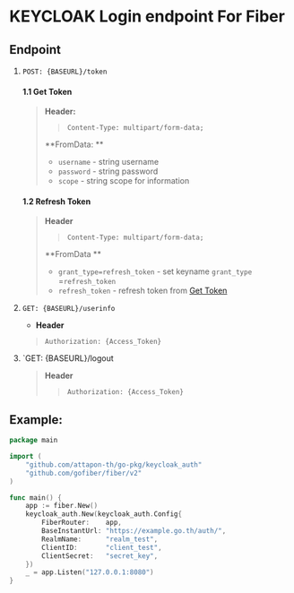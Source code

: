 # KEYCLOAK Login endpoint For Fiber

## Endpoint
1. `POST: {BASEURL}/token` 
    #### 1.1 Get Token
    > **Header:**
    >
    > > `Content-Type: multipart/form-data;`
    > 
    > **FromData: ** 
    > 
    > - `username` - string username
    > - `password` - string password
    > - `scope` - string scope for information

    #### 1.2 Refresh Token
    > **Header**
    > > `Content-Type: multipart/form-data;`
    >
    > **FromData ** 
    > - `grant_type=refresh_token` -  set keyname `grant_type` =`refresh_token`
     > - `refresh_token` - refresh token from [Get Token](#get_token)

2. `GET: {BASEURL}/userinfo`

   - **Header**

   > `Authorization: {Access_Token}`

3. `GET: {BASEURL}/logout

   > **Header**
   >
   > >  `Authorization: {Access_Token}`



## Example:

```go
package main

import (
	"github.com/attapon-th/go-pkg/keycloak_auth"
	"github.com/gofiber/fiber/v2"
)

func main() {
	app := fiber.New()
	keycloak_auth.New(keycloak_auth.Config{
		FiberRouter:    app,
		BaseInstantUrl: "https://example.go.th/auth/",
		RealmName:      "realm_test",
		ClientID:       "client_test",
		ClientSecret:   "secret_key",
	})
	_ = app.Listen("127.0.0.1:8080")
}

```

